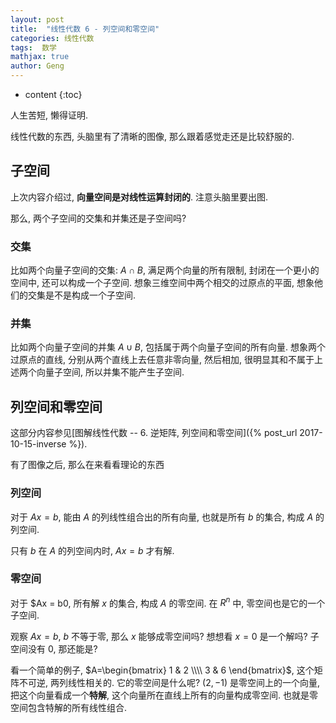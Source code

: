 ```yaml
---
layout: post
title:  "线性代数 6 - 列空间和零空间"
categories: 线性代数
tags:  数学
mathjax: true
author: Geng
---
```


* content
{:toc}

人生苦短, 懒得证明.

线性代数的东西, 头脑里有了清晰的图像, 那么跟着感觉走还是比较舒服的.

## 子空间

上次内容介绍过, **向量空间是对线性运算封闭的**. 注意头脑里要出图.

那么, 两个子空间的交集和并集还是子空间吗?

### 交集

比如两个向量子空间的交集: $A\cap B$, 满足两个向量的所有限制, 封闭在一个更小的空间中, 还可以构成一个子空间. 想象三维空间中两个相交的过原点的平面, 想象他们的交集是不是构成一个子空间.

### 并集

比如两个向量子空间的并集 $A\cup B$, 包括属于两个向量子空间的所有向量. 想象两个过原点的直线, 分别从两个直线上去任意非零向量, 然后相加, 很明显其和不属于上述两个向量子空间, 所以并集不能产生子空间.

## 列空间和零空间

这部分内容参见[图解线性代数 -- 6. 逆矩阵, 列空间和零空间]({% post_url 2017-10-15-inverse %}).

有了图像之后, 那么在来看看理论的东西

### 列空间

对于 $Ax = b$, 能由 $A$ 的列线性组合出的所有向量, 也就是所有 $b$ 的集合, 构成 $A$ 的列空间.

只有 $b$ 在 $A$ 的列空间内时, $Ax = b$ 才有解.

### 零空间

对于 $Ax = b0, 所有解 $x$ 的集合, 构成 $A$ 的零空间. 在 $R^n$ 中, 零空间也是它的一个子空间.

观察 $Ax=b$, $b$ 不等于零, 那么 $x$ 能够成零空间吗? 想想看 $x=0$ 是一个解吗? 子空间没有 0, 那还能是?

看一个简单的例子, $A=\begin{bmatrix} 1 & 2 \\\\ 3 & 6 \end{bmatrix}$, 这个矩阵不可逆, 两列线性相关的. 它的零空间是什么呢? $(2, -1)$ 是零空间上的一个向量, 把这个向量看成一个**特解**, 这个向量所在直线上所有的向量构成零空间. 也就是零空间包含特解的所有线性组合.
